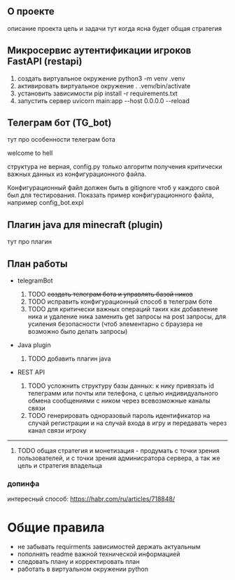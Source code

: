## О проекте
описание проекта цель и задачи
тут когда ясна будет общая стратегия

## Микросервис аутентификации игроков FastAPI (restapi)

1. создать виртуальное окружение python3 -m venv .venv
2. активировать виртуальное окружение . .venv/bin/activate
3. установить зависимости pip install -r requirements.txt
4. запустить сервер uvicorn main:app --host 0.0.0.0 --reload

## Телеграм бот (TG_bot)
тут про особенности телеграм бота

welcome to hell

структура не верная, config.py только алгоритм получения критически важных данных из конфигурационного файла.

Конфигурационный файл должен быть в gitignore чтоб у каждого свой был для тестирования. Показать пример конфигурационного файла, например config_bot.expl


## Плагин java для minecraft (plugin)
тут про плагин

## План работы

* telegramBot
    1. TODO ~~создать телеграм бота и управлять базой ников~~
    2. TODO исправить конфигурационный способ в телеграм боте
    3. TODO для критически важных операций таких как добавление ника и удаление ника заменить get запросы на  post запросы, для усиления безопасности (чтоб элементарно с браузера не возможно было делать запросы)

* Java plugin
    1. TODO добавить плагин java

* REST API
    1. TODO усложнить структуру базы данных: к нику привязать id телеграмм или почты или телефона, с целью индивидуального обмена сообщениями с ником через всевозможные каналы связи
    2. TODO генерировать одноразовый пароль идентификатор на случай регистрации и на случай входа в игру и передавать через канал связи игроку
    
______
1. TODO  общая стратегия и монетизация - продумать с точки зрения пользователей, и с точки зрения админисратора сервера, а так же цель и стратегия владельца

### допинфа

интересный способ: https://habr.com/ru/articles/718848/


# Общие правила 
* не забывать requirments зависимостей держать актуальным
* пополнять readme важной технической информацией
* следовать плану и корректировать план
* работать в виртуальном окружении python